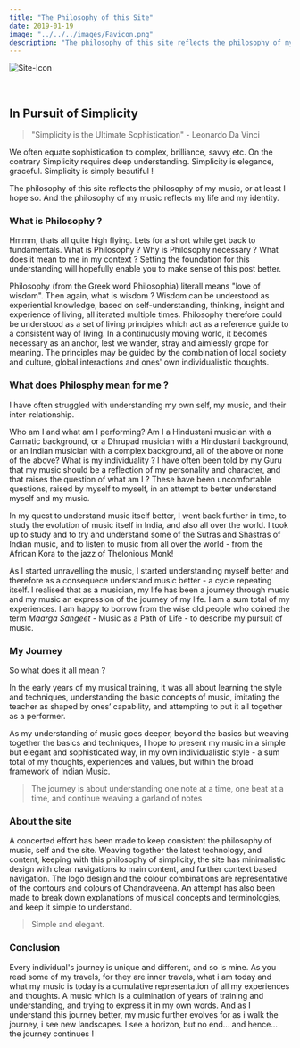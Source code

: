 ```yaml
---
title: "The Philosophy of this Site"
date: 2019-01-19
image: "../../../images/Favicon.png"
description: "The philosophy of this site reflects the philosophy of my music. I have often struggled with understanding my own self, my music, and the inter relationship. In the early years of learning music, its all about learning techniques, understanding the basic concepts of music, imitating the teacher limited to ones’ capability - and putting them all together as a performer."
---
```


![Site-Icon](Favicon.png)

<br>

## In Pursuit of Simplicity

> "Simplicity is the Ultimate Sophistication" - Leonardo Da Vinci

We often equate sophistication to complex, brilliance, savvy etc. On the contrary Simplicity requires deep understanding. Simplicity is elegance, graceful. Simplicity is simply beautiful !

The philosophy of this site reflects the philosophy of my music, or at least I hope so. And the philosophy of my music reflects my life and my identity.

### What is Philosophy ?

Hmmm, thats all quite high flying. Lets for a short while get back to fundamentals. What is Philosophy ? Why is Philosophy necessary ? What does it mean to me in my context ? Setting the foundation for this understanding will hopefully enable you to make sense of this post better.

Philosophy (from the Greek word Philosophia) literall means "love of wisdom". Then again, what is wisdom ? Wisdom can be understood as experiential knowledge, based on self-understanding, thinking, insight and experience of living, all iterated multiple times. Philosophy therefore could be understood as a set of living principles which act as a reference guide to a consistent way of living. In a continuously moving world, it becomes necessary as an anchor, lest we wander, stray and aimlessly grope for meaning. The principles may be guided by the combination of local society and culture, global interactions and ones' own individualistic thoughts.

### What does Philosphy mean for me ?

I have often struggled with understanding my own self, my music, and their inter-relationship. 

Who am I and what am I performing? Am I a Hindustani musician with a Carnatic background, or a Dhrupad musician with a Hindustani background, or an Indian musician with a complex background, all of the above or none of the above? What is my individuality ? I have often been told by my Guru that my music should be a reflection of my personality and character, and that raises the question of what am I ? These have been uncomfortable questions, raised by myself to myself, in an attempt to better understand myself and my music.

In my quest to understand music itself better, I went back further in time, to study the evolution of music itself in India, and also all over the world. I took up to study and to try and understand some of the Sutras and Shastras of Indian music, and to listen to music from all over the world - from the African Kora to the jazz of Thelonious Monk!

As I started unravelling the music, I started understanding myself better and therefore as a consequece understand music better - a cycle repeating itself. I realised that as a musician, my life has been a journey through music and my music an expression of the journey of my life. I am a sum total of my experiences. I am happy to borrow from the wise old people who coined the term *Maarga Sangeet* - Music as a Path of Life - to describe my pursuit of music.

### My Journey

So what does it all mean ? 

In the early years of my musical training, it was all about learning the style and techniques, understanding the basic concepts of music, imitating the teacher as shaped by ones’ capability, and attempting to put it all together as a performer.

As my understanding of music goes deeper, beyond the basics but weaving together the basics and techniques, I hope to present my music in a simple but elegant and sophisticated way, in  my own individualistic style - a sum total of my thoughts, experiences and values, but within the broad framework of Indian Music.

> The journey is about understanding one note at a time, one beat at a time, and continue weaving a garland of notes

### About the site

A concerted effort has been made to keep consistent the philosophy of music, self and the site. Weaving together the latest technology, and content, keeping with this philosophy of simplicity, the site has minimalistic design with clear navigations to main content, and further context based navigation. The logo design and the colour combinations are representative of the contours and colours of Chandraveena. An attempt has also been made to break down explanations of musical concepts and terminologies, and keep it simple to understand. 

> Simple and elegant.

### Conclusion

Every individual's journey is unique and different, and so is mine. As you read some of my travels, for they are inner travels, what i am today and what my music is today is a cumulative representation of all my experiences and thoughts. A music which is a culmination of years of training and understanding, and trying to express it in my own words. And as I understand this journey better, my music further evolves for as i walk the journey, i see new landscapes. I see a horizon, but no end... and hence... the journey continues !
